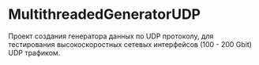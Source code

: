 # MultithreadedGeneratorUDP
Проект создания генератора данных по UDP протоколу, для тестирования высокоскоростных сетевых интерфейсов (100 - 200 Gbit) UDP трафиком.
